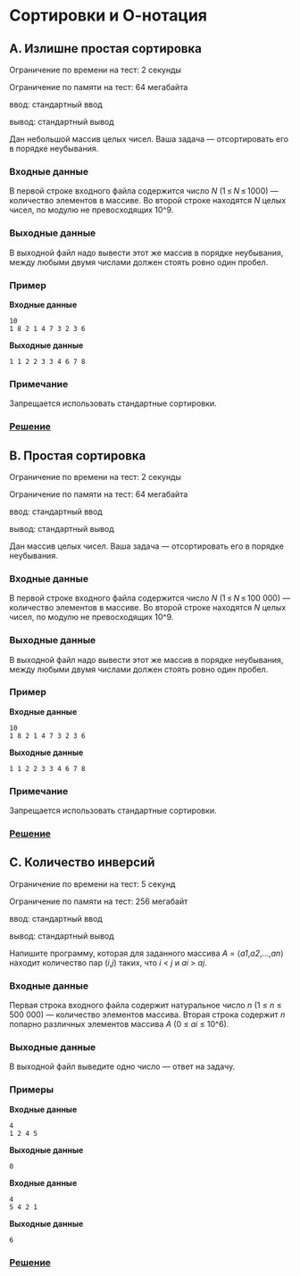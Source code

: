 # Сортировки и О-нотация

## A. Излишне простая сортировка

Ограничение по времени на тест: 2 секунды

Ограничение по памяти на тест: 64 мегабайта

ввод: стандартный ввод

вывод: стандартный вывод

Дан небольшой массив целых чисел. Ваша задача — отсортировать его в порядке неубывания.

### Входные данные

В первой строке входного файла содержится число _N_ (1 ≤ _N_ ≤ 1000) — количество элементов в массиве. Во второй строке находятся _N_ целых чисел, по модулю не превосходящих 10^9.

### Выходные данные

В выходной файл надо вывести этот же массив в порядке неубывания, между любыми двумя числами должен стоять ровно один пробел.

### Пример

**Входные данные**
```
10
1 8 2 1 4 7 3 2 3 6
```

**Выходные данные**
```
1 1 2 2 3 3 4 6 7 8 
```

### Примечание

Запрещается использовать стандартные сортировки.

### [Решение](taskA.py)

## B. Простая сортировка

Ограничение по времени на тест: 2 секунды

Ограничение по памяти на тест: 64 мегабайта

ввод: стандартный ввод

вывод: стандартный вывод

Дан массив целых чисел. Ваша задача — отсортировать его в порядке неубывания.

### Входные данные

В первой строке входного файла содержится число _N_ (1 ≤ _N_ ≤ 100 000) — количество элементов в массиве. Во второй строке находятся _N_ целых чисел, по модулю не превосходящих 10^9.

### Выходные данные

В выходной файл надо вывести этот же массив в порядке неубывания, между любыми двумя числами должен стоять ровно один пробел.

### Пример

**Входные данные**
```
10
1 8 2 1 4 7 3 2 3 6
```

**Выходные данные**
```
1 1 2 2 3 3 4 6 7 8 
```

### Примечание

Запрещается использовать стандартные сортировки.

### [Решение](taskB.py)

## C. Количество инверсий

Ограничение по времени на тест: 5 секунд

Ограничение по памяти на тест: 256 мегабайт

ввод: стандартный ввод

вывод: стандартный вывод

Напишите программу, которая для заданного массива _A_ = ⟨_a1_,_a2_,…,_an_⟩ находит количество пар (_i_,_j_) таких, что _i_ < _j_ и _ai_ > _aj_.

### Входные данные

Первая строка входного файла содержит натуральное число _n_ (1 ≤ _n_ ≤ 500 000) — количество элементов массива. Вторая строка содержит _n_ попарно различных элементов массива _A_ (0 ≤ _ai_ ≤ 10^6).

### Выходные данные

В выходной файл выведите одно число — ответ на задачу.

### Примеры

**Входные данные**
```
4
1 2 4 5
```

**Выходные данные**
```
0
```

**Входные данные**
```
4
5 4 2 1
```

**Выходные данные**
```
6
```

### [Решение](taskC.py)
